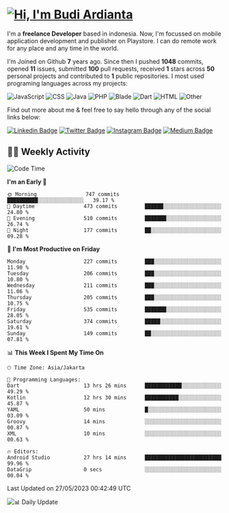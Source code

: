 # [![Hi, I'm Budi Ardianta](https://readme-typing-svg.herokuapp.com?size=24&vCenter=true&lines=%F0%9F%91%8B+Hi%2C+I'm+Budi+Ardianta+;%F0%9F%92%BB+Android+And+Web+Developer+)](https://git.io/typing-svg)

I'm a **freelance Developer** based in indonesia. Now, I'm focussed on mobile application development and publisher on Playstore. I can do remote work for any place and any time in the world.

I'm Joined on Github **7** years ago. Since then I pushed **1048** commits, opened **11** issues, submitted **100** pull requests, received **1** stars across **50** personal projects and contributed to **1** public repositories.
I most used programing languages across my projects:

![JavaScript](https://img.shields.io/badge/-JavaScript-%23f1e05a?style=flat&logo=JavaScript&logoColor=white)
![CSS](https://img.shields.io/badge/-CSS-%23563d7c?style=flat&logo=CSS&logoColor=white)
![Java](https://img.shields.io/badge/-Java-%23b07219?style=flat&logo=Java&logoColor=white)
![PHP](https://img.shields.io/badge/-PHP-%234F5D95?style=flat&logo=PHP&logoColor=white)
![Blade](https://img.shields.io/badge/-Blade-%23f7523f?style=flat&logo=Blade&logoColor=white)
![Dart](https://img.shields.io/badge/-Dart-%2300B4AB?style=flat&logo=Dart&logoColor=white)
![HTML](https://img.shields.io/badge/-HTML-%23e34c26?style=flat&logo=HTML&logoColor=white)
![Other](https://img.shields.io/badge/-Other-%23ededed?style=flat&logo=Other&logoColor=white)

Find out more about me & feel free to say hello through any of the social links below:

[![Linkedin Badge](https://img.shields.io/badge/-budiardianata-blue?style=flat&logo=Linkedin&logoColor=white&link=https://www.linkedin.com/in/budiardianata/)](https://www.linkedin.com/in/budiardianata/)
[![Twitter Badge](https://img.shields.io/badge/-budiardianata-%231DA1F2.svg?style=flat&logo=twitter&logoColor=white&link=https://www.twitter.com/budiardianata)](https://www.linkedin.com/in/budiardianata/)
[![Instagram Badge](https://img.shields.io/badge/-budiardianata-purple?style=flat&logo=instagram&logoColor=white&link=https://instagram.com/budiardianata/)](https://instagram.com/budiardianata)
[![Medium Badge](https://img.shields.io/badge/-@budiardianata-%2312100E.svg?style=flat&logo=Medium&logoColor=white&link=https://medium.com/@budiardianata/)](https://medium.com/@budiardianata)

## 👨‍💻 Weekly Activity
<!--START_SECTION:waka-->
![Code Time](http://img.shields.io/badge/Code%20Time-1%2C738%20hrs%2021%20mins-blue)

**I'm an Early 🐤** 

```text
🌞 Morning                747 commits         ██████████░░░░░░░░░░░░░░░   39.17 % 
🌆 Daytime                473 commits         ██████░░░░░░░░░░░░░░░░░░░   24.80 % 
🌃 Evening                510 commits         ███████░░░░░░░░░░░░░░░░░░   26.74 % 
🌙 Night                  177 commits         ██░░░░░░░░░░░░░░░░░░░░░░░   09.28 % 
```
📅 **I'm Most Productive on Friday** 

```text
Monday                   227 commits         ███░░░░░░░░░░░░░░░░░░░░░░   11.90 % 
Tuesday                  206 commits         ███░░░░░░░░░░░░░░░░░░░░░░   10.80 % 
Wednesday                211 commits         ███░░░░░░░░░░░░░░░░░░░░░░   11.06 % 
Thursday                 205 commits         ███░░░░░░░░░░░░░░░░░░░░░░   10.75 % 
Friday                   535 commits         ███████░░░░░░░░░░░░░░░░░░   28.05 % 
Saturday                 374 commits         █████░░░░░░░░░░░░░░░░░░░░   19.61 % 
Sunday                   149 commits         ██░░░░░░░░░░░░░░░░░░░░░░░   07.81 % 
```


📊 **This Week I Spent My Time On** 

```text
🕑︎ Time Zone: Asia/Jakarta

💬 Programming Languages: 
Dart                     13 hrs 26 mins      ████████████░░░░░░░░░░░░░   49.29 % 
Kotlin                   12 hrs 30 mins      ███████████░░░░░░░░░░░░░░   45.87 % 
YAML                     50 mins             █░░░░░░░░░░░░░░░░░░░░░░░░   03.09 % 
Groovy                   14 mins             ░░░░░░░░░░░░░░░░░░░░░░░░░   00.87 % 
XML                      10 mins             ░░░░░░░░░░░░░░░░░░░░░░░░░   00.63 % 

🔥 Editors: 
Android Studio           27 hrs 14 mins      █████████████████████████   99.96 % 
DataGrip                 0 secs              ░░░░░░░░░░░░░░░░░░░░░░░░░   00.04 % 
```


 Last Updated on 27/05/2023 00:42:49 UTC
<!--END_SECTION:waka-->

![📊 Daily Update](https://github.com/budiardianata/budiardianata/actions/workflows/update-activity.yml/badge.svg)
